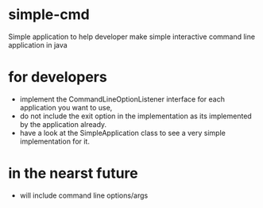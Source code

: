 # simple-cmd
Simple application to help developer make simple interactive command line application in java
# for developers
  - implement the CommandLineOptionListener interface for each application you want to use,
  - do not include the exit option in the implementation as its implemented by the application already.
  - have a look at the SimpleApplication class to see a very simple implementation for it.

# in the nearst future
  - will include command line options/args
